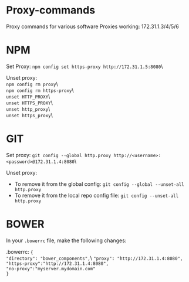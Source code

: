 # Proxy-commands
Proxy commands for various software
Proxies working: 172.31.1.3/4/5/6

# NPM 

Set Proxy: 
`npm config set https-proxy http://172.31.1.5:8080`\

Unset proxy:   
`npm config rm proxy`\  
`npm config rm https-proxy`\  
`unset HTTP_PROXY`\  
`unset HTTPS_PROXY`\  
`unset http_proxy`\  
`unset https_proxy`\  


# GIT 
Set proxy: 
`git config --global http.proxy http://<username>:<password>@172.31.1.4:8080`\

Unset proxy: 
 - To remove it from the global config: 
`git config --global --unset-all http.proxy`
 - To remove it from the local repo config file:
`git config --unset-all http.proxy` 

# BOWER
In your `.bowerrc` file, make the following changes: 

.bowerrc:
`{`\
  `"directory": "bower_components",`\ 
  `"proxy": "http://172.31.1.4:8080",`\
  `"https-proxy":"http://172.31.1.4:8080",`\
  `"no-proxy":"myserver.mydomain.com"`\
`}`
